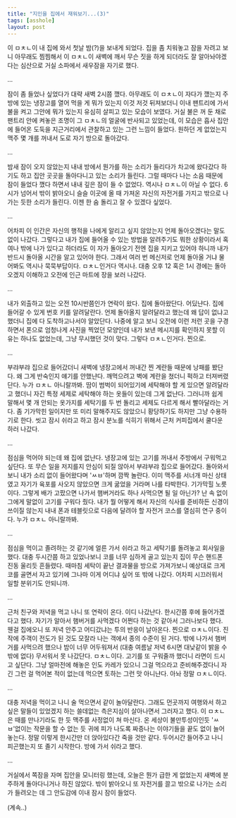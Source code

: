 ```yaml
---
title: "지인을 집에서 재워보기...(3)"
tags: [asshole]
layout: post
---
```


이 ㅁㅊㄴ이 내 집에 와서 첫날 밤(?)을 보내게 되었다. 집을 좀 치워놓고 잠을 자려고 보니 아무래도 찜찜해서 이 ㅁㅊㄴ이 새벽에 깨서 무슨 짓을 하게 되더라도 잘 알아놔야겠다는 심산으로 거실 소파에서 새우잠을 자기로 했다. 

...

잠이 좀 들었나 싶었다가 대략 새벽 2시쯤 깼다. 아무래도 이 ㅁㅊㄴ이 자다가 깼는지 주방에 있는 냉장고를 열어 먹을 게 뭐가 있는지 이것 저것 뒤져보더니 이내 팬트리에 가서 불을 켜고 그안에 뭐가 있는지 유심히 살피고 있는 모습이 보였다. 거실 불은 꺼 둔 채로 팬트리 안에 켜놓은 조명이 그 ㅁㅊㄴ의 얼굴에 반사되고 있었는데, 이 모습은 흡사 집안에 들어온 도둑을 지근거리에서 관찰하고 있는 그런 느낌이 들었다. 원하던 게 없었는지 맥주 몇 개를 꺼내서 도로 자기 방으로 돌아갔다.

...

밤새 잠이 오지 않았는지 내내 방에서 뭔가를 하는 소리가 들리다가 차고에 왔다갔다 하기도 하고 집안 곳곳을 돌아다니고 있는 소리가 들린다. 그럴 때마다 나는 소음 때문에 잠이 들었다 깼다 하면서 내내 깊은 잠이 들 수 없었다. 역시나 ㅁㅊㄴ이 아닐 수 없다. 6시가 넘어서 밖이 밝아오니 슬슬 이곳에 올 때 가져온 자신의 자전거를 가지고 밖으로 나가는 듯한 소리가 들린다. 이젠 한 숨 돌리고 잘 수 있겠다 싶었다. 

...

어차피 이 인간은 자신의 행적을 나에게 알리고 싶지 않았는지 언제 돌아오겠다는 말도 없이 나갔다. 그렇다고 내가 집에 들어올 수 있는 방법을 알려주기도 뭐한 상황이라서 혹여나 밖에 나가 있다고 하더라도 이 자가 돌아오기 전엔 집을 지키고 있어야 하니까 내가 반드시 돌아올 시간을 알고 있어야 한다. 그래서 여러 번 메신저로 언제 돌아올 거냐 물어봐도 역시나 묵묵부답이다. ㅁㅊㄴ인거다 역시나. 대충 오후 12 혹은 1시 경에는 돌아오겠지 이해하고 오전에 인근 마트에 장을 보러 나갔다.

...

내가 외출하고 있는 오전 10시반쯤인가 연락이 왔다. 집에 돌아왔단다. 어딨냔다. 집에 들어갈 수 있게 번호 키를 알려달란다. 언제 돌아올지 알려달라고 했는데 왜 답이 없냐고 했더니 집에 다 도착하고나서야 알았단다. 나중에 알고 보니 오전에 이런 저런 곳을 구경하면서 폰으로 엄청나게 사진을 찍었던 모양인데 내가 보낸 메시지를 확인하지 못할 이유는 하나도 없었는데, 그냥 무시했던 것이 맞다. 그렇다 ㅁㅊㄴ인거다. 찐으로.

...

부랴부랴 집으로 들어갔더니 새벽에 냉장고에서 꺼내간 찐 계란들 때문에 낭패를 봤단다. 왜 그게 반숙인지 얘기를 안했냔다. 깨먹으려고 벽에 계란을 쳤더니 퍽하고 터져버렸단다. 누가 ㅁㅊㄴ 아니랄까봐. 땀이 범벅이 되어있기에 세탁해야 할 게 있으면 알려달라고 했더니 자긴 특정 세제로 세탁해야 하는 옷들이 있는데 그게 없냔다. 그러니까 쉽게 말해서 몇 개 안되는 옷가지를 세탁기를 두 번 돌리고 세제도 다르게 해서 빨아달라는 거다. 좀 기가막힌 일이지만 또 미리 말해주지도 않았으니 황당하기도 하지만 그냥 수용하기로 한다. 씻고 잠시 쉬라고 하고 잠시 분노를 식히기 위해서 근처 커피집에서 쿨다운 하러 나갔다.

...

점심을 먹어야 되는데 왜 집에 없냔다. 냉장고에 있는 고기를 꺼내서 주방에서 구워먹고 싶단다. 또 무슨 일을 저지를지 안심이 되질 않아서 부랴부랴 집으로 들어갔다. 돌아와서 보니 내가 소리 없이 들어왔다며 'ㅆㅂ'하며 깜짝 놀란다. 이미 맥주를 서너개 마신 상태였고 자기가 육포를 사오지 않았으면 크게 굶었을 거라며 나를 타박한다. 기가막힐 노릇이다. 그렇게 배가 고팠으면 나가서 햄버거라도 하나 사먹으면 될 일 아닌가? 난 속 없이 그에게 말없이 고기를 구워다 줬다. 내가 뭘 어떻게 해서 자신의 식사를 준비하든 신경이 쓰이질 않는지 내내 폰과 테블릿으로 다음에 달려야 할 자전거 코스를 열심히 연구 중이다. 누가 ㅁㅊㄴ 아니랄까봐.

...

점심을 먹이고 졸려하는 것 같기에 얼른 가서 쉬라고 하고 세탁기를 돌려놓고 회사일을 했다. 대충 두시간쯤 하고 있었나보니 코를 너무 심하게 골고 있는지 집이 무슨 핸드폰 진동 울리듯 흔들렸다. 때마침 세탁이 끝난 결과물을 방으로 가져가보니 예상대로 크게 코를 골면서 자고 있기에 그나마 이게 어디냐 싶어 또 밖에 나갔다. 어차피 시끄러워서 일할 분위기도 안되니까.

...

근처 친구와 저녁을 먹고 나니 또 연락이 온다. 이디 나갔냔다. 한시간쯤 후에 들어가겠다고 했다. 자기가 알아서 햄버거를 사먹겠다 어쩐다 하는 것 같아서 그러나보다 했다. 웬걸 집에오니 또 저녁 안주고 어디갔냐는 투의 반응이 날아온다. 찐으로 ㅁㅊㄴ이다. 진작에 주객이 전도가 된 것도 모잘라 나는 객에서 종의 수준이 된 거다. 밖에 나가서 햄버거를 사먹으려 했으나 밤이 너무 어두워져서 (대충 여름날 저녁 6시면 대낮같이 밝을 수 밖에 없다) 무서워서 못 나갔단다. ㅁㅊㄴ이다. 고기를 또 구워줄까 했더니 라면이 드시고 싶단다. 그냥 얼마전에 해놓은 인도 카레가 있으니 그걸 먹으라고 준비해주겠다니 자긴 그런 걸 먹어본 적이 없는데 먹으면 토하는 그런 맛 아니냔다. 아놔 정말 ㅁㅊㄴ이다.

...

대충 저녁을 먹이고 나니 술 먹으면서 같이 놀아달란다. 그래도 먼곳까지 여행와서 하고 싶은 말들이 있었겠지 하는 쓸데없는 측은지심이 살아나면서 그러자고 했다. 이 ㅁㅊㄴ은 때를 만나기라도 한 듯 맥주를 사정없이 쳐 마신다. 온 세상이 불만투성이인듯 'ㅆㅂ'없이는 작문을 할 수 없는 듯 귀에 피가 나도록 짜증나는 이야기들을 끝도 없이 늘어놓는다. 정말 이렇게 한시간만 더 앉아있다간 죽을 것만 같다. 두어시간 들어주고 나니 피곤했는지 또 졸기 시작한다. 방에 가서 쉬라고 했다.

...

거실에서 쪽잠을 자며 집안을 모니터링 했는데, 오늘은 뭔가 급한 게 없었는지 새벽에 분주하게 돌아다니거나 하진 않았다. 밖이 밝아오니 또 자전거를 끌고 밖으로 나가는 소리가 들려오는 데 그 안도감에 이내 잠시 잠이 들었다. 

(계속..)